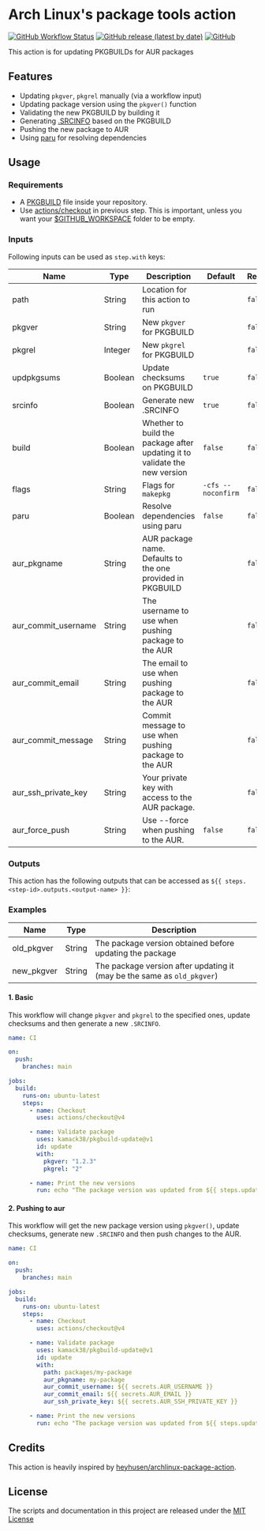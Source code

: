 # Arch Linux's package tools action

[![GitHub Workflow Status](https://img.shields.io/github/workflow/status/kamack38/pkgbuild-update/CI?label=CI&style=flat-square)](https://github.com/kamack38/pkgbuild-update/actions)
[![GitHub release (latest by date)](https://img.shields.io/github/v/release/kamack38/pkgbuild-update?style=flat-square)](https://github.com/kamack38/pkgbuild-update/releases)
[![GitHub](https://img.shields.io/github/license/kamack38/pkgbuild-update?style=flat-square)](./LICENSE)

This action is for updating PKGBUILDs for AUR packages

## Features

- Updating `pkgver`, `pkgrel` manually (via a workflow input)
- Updating package version using the `pkgver()` function
- Validating the new PKGBUILD by building it
- Generating [.SRCINFO](https://wiki.archlinux.org/title/.SRCINFO) based on the PKGBUILD
- Pushing the new package to AUR
- Using [paru](https://github.com/Morganamilo/paru) for resolving dependencies

## Usage

### Requirements

- A [PKGBUILD](https://wiki.archlinux.org/title/PKGBUILD) file inside your repository.
- Use [actions/checkout](https://github.com/actions/checkout) in previous step. This is important,
  unless you want your
  [$GITHUB_WORKSPACE](https://docs.github.com/en/actions/reference/environment-variables#default-environment-variables)
  folder to be empty.

### Inputs

Following inputs can be used as `step.with` keys:

| Name                | Type    | Description                                                                | Default            | Required |
| ------------------- | ------- | -------------------------------------------------------------------------- | ------------------ | -------- |
| path                | String  | Location for this action to run                                            |                    | `false`  |
| pkgver              | String  | New `pkgver` for PKGBUILD                                                  |                    | `false`  |
| pkgrel              | Integer | New `pkgrel` for PKGBUILD                                                  |                    | `false`  |
| updpkgsums          | Boolean | Update checksums on PKGBUILD                                               | `true`             | `false`  |
| srcinfo             | Boolean | Generate new .SRCINFO                                                      | `true`             | `false`  |
| build               | Boolean | Whether to build the package after updating it to validate the new version | `false`            | `false`  |
| flags               | String  | Flags for `makepkg`                                                        | `-cfs --noconfirm` | `false`  |
| paru                | Boolean | Resolve dependencies using paru                                            | `false`            | `false`  |
| aur_pkgname         | String  | AUR package name. Defaults to the one provided in PKGBUILD                 |                    | `false`  |
| aur_commit_username | String  | The username to use when pushing package to the AUR                        |                    | `false`  |
| aur_commit_email    | String  | The email to use when pushing package to the AUR                           |                    | `false`  |
| aur_commit_message  | String  | Commit message to use when pushing package to the AUR                      |                    | `false`  |
| aur_ssh_private_key | String  | Your private key with access to the AUR package.                           |                    | `false`  |
| aur_force_push      | String  | Use --force when pushing to the AUR.                                       | `false`            | `false`  |

### Outputs

This action has the following outputs that can be accessed as
`${{ steps.<step-id>.outputs.<output-name> }}`:

### Examples

| Name       | Type   | Description                                                             |
| ---------- | ------ | ----------------------------------------------------------------------- |
| old_pkgver | String | The package version obtained before updating the package                |
| new_pkgver | String | The package version after updating it (may be the same as `old_pkgver`) |

#### 1. Basic

This workflow will change `pkgver` and `pkgrel` to the specified ones, update checksums and then
generate a new `.SRCINFO`.

```yaml
name: CI

on:
  push:
    branches: main

jobs:
  build:
    runs-on: ubuntu-latest
    steps:
      - name: Checkout
        uses: actions/checkout@v4

      - name: Validate package
        uses: kamack38/pkgbuild-update@v1
        id: update
        with:
          pkgver: "1.2.3"
          pkgrel: "2"

      - name: Print the new versions
        run: echo "The package version was updated from ${{ steps.update.outputs.old_pkgver }} to ${{ steps.update.outputs.new_pkgver }}"
```

#### 2. Pushing to aur

This workflow will get the new package version using `pkgver()`, update checksums, generate new
`.SRCINFO` and then push changes to the AUR.

```yaml
name: CI

on:
  push:
    branches: main

jobs:
  build:
    runs-on: ubuntu-latest
    steps:
      - name: Checkout
        uses: actions/checkout@v4

      - name: Validate package
        uses: kamack38/pkgbuild-update@v1
        id: update
        with:
          path: packages/my-package
          aur_pkgname: my-package
          aur_commit_username: ${{ secrets.AUR_USERNAME }}
          aur_commit_email: ${{ secrets.AUR_EMAIL }}
          aur_ssh_private_key: ${{ secrets.AUR_SSH_PRIVATE_KEY }}

      - name: Print the new versions
        run: echo "The package version was updated from ${{ steps.update.outputs.old_pkgver }} to ${{ steps.update.outputs.new_pkgver }}"
```

## Credits

This action is heavily inspired by
[heyhusen/archlinux-package-action](https://github.com/heyhusen/archlinux-package-action).

## License

The scripts and documentation in this project are released under the [MIT License](LICENSE)
